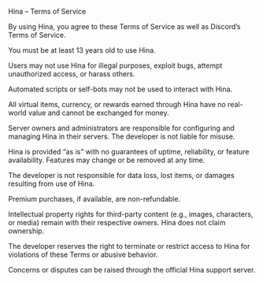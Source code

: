 Hina – Terms of Service

By using Hina, you agree to these Terms of Service as well as Discord’s Terms of Service.

You must be at least 13 years old to use Hina.

Users may not use Hina for illegal purposes, exploit bugs, attempt unauthorized access, or harass others.

Automated scripts or self-bots may not be used to interact with Hina.

All virtual items, currency, or rewards earned through Hina have no real-world value and cannot be exchanged for money.

Server owners and administrators are responsible for configuring and managing Hina in their servers. The developer is not liable for misuse.

Hina is provided “as is” with no guarantees of uptime, reliability, or feature availability. Features may change or be removed at any time.

The developer is not responsible for data loss, lost items, or damages resulting from use of Hina.

Premium purchases, if available, are non-refundable.

Intellectual property rights for third-party content (e.g., images, characters, or media) remain with their respective owners. Hina does not claim ownership.

The developer reserves the right to terminate or restrict access to Hina for violations of these Terms or abusive behavior.

Concerns or disputes can be raised through the official Hina support server.
